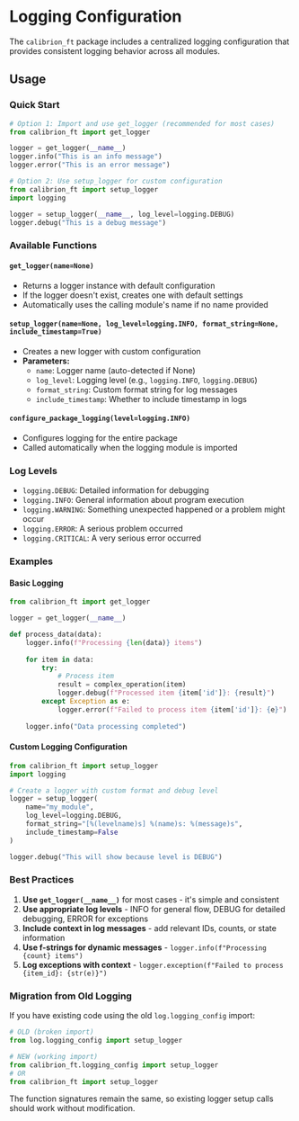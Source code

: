 # Logging Configuration

The `calibrion_ft` package includes a centralized logging configuration that provides consistent logging behavior across all modules.

## Usage

### Quick Start

```python
# Option 1: Import and use get_logger (recommended for most cases)
from calibrion_ft import get_logger

logger = get_logger(__name__)
logger.info("This is an info message")
logger.error("This is an error message")
```

```python
# Option 2: Use setup_logger for custom configuration
from calibrion_ft import setup_logger
import logging

logger = setup_logger(__name__, log_level=logging.DEBUG)
logger.debug("This is a debug message")
```

### Available Functions

#### `get_logger(name=None)`
- Returns a logger instance with default configuration
- If the logger doesn't exist, creates one with default settings
- Automatically uses the calling module's name if no name provided

#### `setup_logger(name=None, log_level=logging.INFO, format_string=None, include_timestamp=True)`
- Creates a new logger with custom configuration
- **Parameters:**
  - `name`: Logger name (auto-detected if None)
  - `log_level`: Logging level (e.g., `logging.INFO`, `logging.DEBUG`)
  - `format_string`: Custom format string for log messages
  - `include_timestamp`: Whether to include timestamp in logs

#### `configure_package_logging(level=logging.INFO)`
- Configures logging for the entire package
- Called automatically when the logging module is imported

### Log Levels

- `logging.DEBUG`: Detailed information for debugging
- `logging.INFO`: General information about program execution
- `logging.WARNING`: Something unexpected happened or a problem might occur
- `logging.ERROR`: A serious problem occurred
- `logging.CRITICAL`: A very serious error occurred

### Examples

#### Basic Logging
```python
from calibrion_ft import get_logger

logger = get_logger(__name__)

def process_data(data):
    logger.info(f"Processing {len(data)} items")
    
    for item in data:
        try:
            # Process item
            result = complex_operation(item)
            logger.debug(f"Processed item {item['id']}: {result}")
        except Exception as e:
            logger.error(f"Failed to process item {item['id']}: {e}")
            
    logger.info("Data processing completed")
```

#### Custom Logging Configuration
```python
from calibrion_ft import setup_logger
import logging

# Create a logger with custom format and debug level
logger = setup_logger(
    name="my_module",
    log_level=logging.DEBUG,
    format_string="[%(levelname)s] %(name)s: %(message)s",
    include_timestamp=False
)

logger.debug("This will show because level is DEBUG")
```

### Best Practices

1. **Use `get_logger(__name__)`** for most cases - it's simple and consistent
2. **Use appropriate log levels** - INFO for general flow, DEBUG for detailed debugging, ERROR for exceptions
3. **Include context in log messages** - add relevant IDs, counts, or state information
4. **Use f-strings for dynamic messages** - `logger.info(f"Processing {count} items")`
5. **Log exceptions with context** - `logger.exception(f"Failed to process {item_id}: {str(e)}")`

### Migration from Old Logging

If you have existing code using the old `log.logging_config` import:

```python
# OLD (broken import)
from log.logging_config import setup_logger

# NEW (working import)
from calibrion_ft.logging_config import setup_logger
# OR
from calibrion_ft import setup_logger
```

The function signatures remain the same, so existing logger setup calls should work without modification.